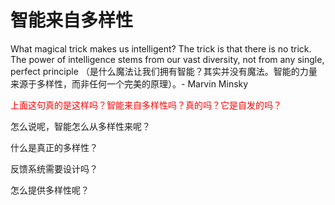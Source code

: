 # 智能来自多样性

What magical trick makes us intelligent? The trick is that there is no trick. The power of intelligence stems from our vast diversity, not from any single, perfect principle （是什么魔法让我们拥有智能？其实并没有魔法。智能的力量来源于多样性，而非任何一个完美的原理）。- Marvin Minsky

<span style="color:red;">上面这句真的是这样吗？智能来自多样性吗？真的吗？它是自发的吗？</span>



怎么说呢，智能怎么从多样性来呢？


什么是真正的多样性？

反馈系统需要设计吗？

怎么提供多样性呢？